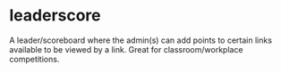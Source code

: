# leaderscore
A leader/scoreboard where the admin(s) can add points to certain links available to be viewed by a link. Great for classroom/workplace competitions.
